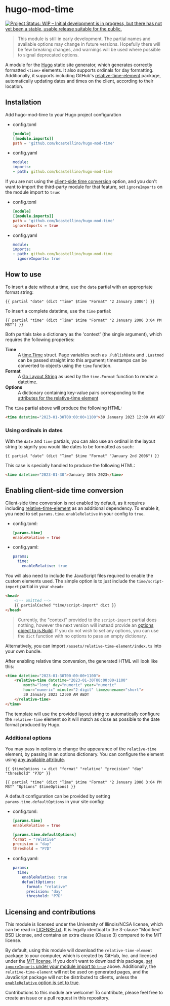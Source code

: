 #	hugo-mod-time

[![Project Status: WIP – Initial development is in progress, but there has not yet been a stable, usable release suitable for the public.](https://www.repostatus.org/badges/latest/wip.svg)](https://www.repostatus.org/#wip)

> This module is still in early development. The partial names and available options may change in
future versions. Hopefully there will be few breaking changes, and warnings will be used where
possible to signal deprecated options.

A module for the [Hugo](https://gohugo.io/) static site generator, which generates correctly
formatted `<time>` elements. It also supports ordinals for day formatting. Additionally, it
supports including GitHub's [relative-time-element] package, automatically updating dates and times
on the client, according to their location.

[relative-time-element]: https://github.com/github/relative-time-element

## Installation

Add hugo-mod-time to your Hugo project configuration

-	config.toml

	```toml
	[module]
	[[module.imports]]
	path = 'github.com/kcastellino/hugo-mod-time'
	```

-	config.yaml

	```yaml
	module:
	imports:
	- path: github.com/kcastellino/hugo-mod-time
	```

If you are not using the [client-side time conversion](#enabling-client-side-time-conversion)
option, and you don't want to import the third-party module for that feature, set `ignoreImports`
on the module import to `true`:

-	config.toml

	```toml
	[module]
	[[module.imports]]
	path = 'github.com/kcastellino/hugo-mod-time'
	ignoreImports = true
	```

-	config.yaml

	```yaml
	module:
	imports:
	- path: github.com/kcastellino/hugo-mod-time
	  ignoreImports: true
	```

##	How to use

To insert a date without a time, use the `date` partial with an appropriate format string:

```gotmpl
{{ partial "date" (dict "Time" $time "Format" "2 January 2006") }}
```

To insert a complete datetime, use the `time` partial:

```gotmpl
{{ partial "time" (dict "Time" $time "Format" "2 January 2006 3:04 PM MST") }}
```

Both partials take a dictionary as the 'context' (the single argument), which requires the
following properties:

<dl>
<dt><strong>Time</strong></dt>
<dd>
A <a href="https://godoc.org/time#Time">time.Time</a> struct. Page variables such as
<code>.PublishDate</code> and <code>.Lastmod</code> can be passed straight into this argument;
timestamps can be converted to objects using the <code>time</code> function.
</dd>

<dt><strong>Format</strong></dt>
<dd>
A <a href="https://gohugo.io/functions/format/#gos-layout-string">Go Layout String</a> as used by
the <code>time.Format</code> function to render a datetime.
</dd>

<dt><strong>Options</strong></dt>
<dd>
A dictionary containing key-value pairs corresponding to the <a href="https://github.com/github/relative-time-element#attributes">attributes for the relative-time element</a>
</dd>
</dl>

The `time` partial above will produce the following HTML:

```html
<time datetime="2023-01-30T00:00:00+1100">30 January 2023 12:00 AM AEDT</time>
```

###	Using ordinals in dates

With the `date` and `time` partials, you can also use an ordinal in the layout string to signify
you would like dates to be formatted as such:

```gotmpl
{{ partial "date" (dict "Time" $time "Format" "January 2nd 2006") }}
```

This case is specially handled to produce the following HTML:

```html
<time datetime="2023-01-30">January 30th 2023</time>
```

##	Enabling client-side time conversion

Client-side time conversion is not enabled by default, as it requires including
[relative-time-element] as an additional dependency. To enable it, you need to set
`params.time.enableRelative` in your config to `true`.

-	config.toml:

	```toml
	[params.time]
	enableRelative = true
	```

-	config.yaml:

	```yaml
	params:
	  time:
	    enableRelative: true
	```

You will also need to include the JavaScript files required to enable the custom elements used.
The simple option is to just include the `time/script-import` partial in your `<head>`

```html
<head>
	<!-- omitted -->
	{{ partialCached "time/script-import" dict }}
</head>
```

> Currently, the "context" provided to the `script-import` partial does nothing, however the next
version will instead provide an
[options object to js.Build](https://gohugo.io/hugo-pipes/js/#options). If you do not wish
to set any options, you can use the `dict` function with no options to pass an empty dictionary.

Alternatively, you can import `/assets/relative-time-element/index.ts` into your own bundle.

After enabling relative time conversion, the generated HTML will look like this:

```html
<time datetime="2023-01-30T00:00:00+1100">
	<relative-time datetime="2023-01-30T00:00:00+1100"
		month="long" day="numeric" year="numeric"
		hour="numeric" minute="2-digit" timezonename="short">
		30 January 2023 12:00 AM AEDT
	</relative-time>
</time>
```

The template will use the provided layout string to automatically configure the `relative-time`
element so it will match as close as possible to the date format produced by Hugo.

### Additional options

You may pass in options to change the appearance of the `relative-time` element, by passing in an
options dictionary. You can configure the element using
[any available attribute](https://github.com/github/relative-time-element#attributes).

```gotmpl
{{ $timeOptions := dict "format" "relative" "precision" "day" "threshold" "P7D" }}

{{ partial "time" (dict "Time" $time "Format" "2 January 2006 3:04 PM MST" "Options" $timeOptions) }}
```

A default configuration can be provided by setting `params.time.defaultOptions` in your site config:

-	config.toml:

	```toml
	[params.time]
	enableRelative = true

	[params.time.defaultOptions]
	format = "relative"
	precision = "day"
	threshold = "P7D"
	```

-	config.yaml:

	```yaml
	params:
	  time:
	    enableRelative: true
	    defaultOptions:
	      format: "relative"
	      precision: "day"
	      threshold: "P7D"
	```

## Licensing and contributions

This module is licensed under the University of Illinois/NCSA license, which can be read in
[LICENSE.txt]. It is legally identical to the 3-clause "Modified" BSD License, and
contains an extra clause (Clause 3) compared to the MIT license.

By default, using this module will download the `relative-time-element` package to your computer,
which is created by GitHub, Inc. and licensed under the [MIT license][rte-license]. If you don't
want to download this package, [set `ignoreImports` under your module import to `true`](#installation)
above. Additionally, the `relative-time-element` will not be used on generated pages, and the
JavaScript package will not be distributed to clients, unless the
[`enableRelative` option is set to true](#enabling-client-side-time-conversion).

[LICENSE.txt]: ./LICENSE.txt
[rte-license]: https://github.com/github/relative-time-element/blob/main/LICENSE

Contributions to this module are welcome! To contribute, please feel free to create an issue or a
pull request in this repository.
